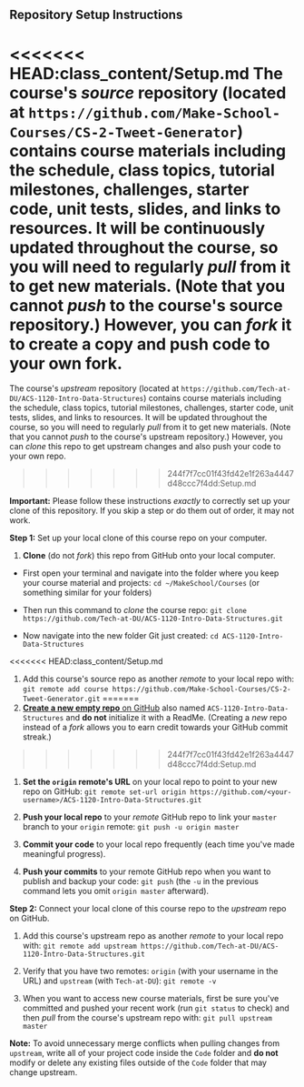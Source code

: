 ## Repository Setup Instructions

<<<<<<< HEAD:class_content/Setup.md
The course's *source* repository (located at `https://github.com/Make-School-Courses/CS-2-Tweet-Generator`) contains course materials including the schedule, class topics, tutorial milestones, challenges, starter code, unit tests, slides, and links to resources.
It will be continuously updated throughout the course, so you will need to regularly *pull* from it to get new materials.
(Note that you cannot *push* to the course's source repository.)
However, you can *fork* it to create a copy and push code to your own fork.
=======
The course's *upstream* repository (located at `https://github.com/Tech-at-DU/ACS-1120-Intro-Data-Structures`) contains course materials including the schedule, class topics, tutorial milestones, challenges, starter code, unit tests, slides, and links to resources.
It will be updated throughout the course, so you will need to regularly *pull* from it to get new materials.
(Note that you cannot *push* to the course's upstream repository.)
However, you can *clone* this repo to get upstream changes and also push your code to your own repo.
>>>>>>> 244f7f7cc01f43fd42e1f263a4447d48ccc7f4dd:Setup.md

**Important:**
Please follow these instructions *exactly* to correctly set up your clone of this repository. If you skip a step or do them out of order, it may not work.

**Step 1:**
Set up your local clone of this course repo on your computer.

1. **Clone** (do not *fork*) this repo from GitHub onto your local computer.

  - First open your terminal and navigate into the folder where you keep your course material and projects:
  `cd ~/MakeSchool/Courses` (or something similar for your folders)

  - Then run this command to *clone* the course repo:
  `git clone https://github.com/Tech-at-DU/ACS-1120-Intro-Data-Structures.git`

  - Now navigate into the new folder Git just created:
  `cd ACS-1120-Intro-Data-Structures`

<<<<<<< HEAD:class_content/Setup.md
1. Add this course's source repo as another *remote* to your local repo with:
`git remote add course https://github.com/Make-School-Courses/CS-2-Tweet-Generator.git`
=======
1. [**Create a new empty repo** on GitHub](https://github.com/new) also named `ACS-1120-Intro-Data-Structures` and **do not** initialize it with a ReadMe. (Creating a *new* repo instead of a *fork* allows you to earn credit towards your GitHub commit streak.)
>>>>>>> 244f7f7cc01f43fd42e1f263a4447d48ccc7f4dd:Setup.md

1. **Set the `origin` remote's URL** on your local repo to point to your new repo on GitHub:
`git remote set-url origin https://github.com/<your-username>/ACS-1120-Intro-Data-Structures.git`

1. **Push your local repo** to your *remote* GitHub repo to link your `master` branch to your `origin` remote:
`git push -u origin master`

1. **Commit your code** to your local repo frequently (each time you've made meaningful progress).

1. **Push your commits** to your remote GitHub repo when you want to publish and backup your code:
`git push` (the `-u` in the previous command lets you omit `origin master` afterward).

**Step 2:**
Connect your local clone of this course repo to the *upstream* repo on GitHub.

1. Add this course's upstream repo as another *remote* to your local repo with:
`git remote add upstream https://github.com/Tech-at-DU/ACS-1120-Intro-Data-Structures.git`

1. Verify that you have two remotes: `origin` (with your username in the URL) and `upstream` (with `Tech-at-DU`):
`git remote -v`

1. When you want to access new course materials, first be sure you've committed and pushed your recent work (run `git status` to check) and then *pull* from the course's upstream repo with:
`git pull upstream master`

**Note:**
To avoid unnecessary merge conflicts when pulling changes from `upstream`, write all of your project code inside the `Code` folder and **do not** modify or delete any existing files outside of the `Code` folder that may change upstream.
